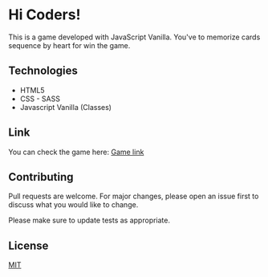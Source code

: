 # Hi Coders!

This is a game developed with JavaScript Vanilla. You've to memorize cards sequence by heart for win the game.

## Technologies

- HTML5
- CSS - SASS 
- Javascript Vanilla (Classes)


## Link

You can check the game here: 
[Game link](https://carlosleoncode.github.io/charlieSays/)

## Contributing
Pull requests are welcome. For major changes, please open an issue first to discuss what you would like to change.

Please make sure to update tests as appropriate.

## License
[MIT](https://choosealicense.com/licenses/mit/)